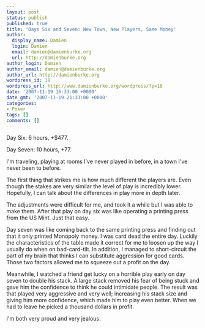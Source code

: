 ```yaml
---
layout: post
status: publish
published: true
title: 'Days Six and Seven: New Town, New Players, Same Money'
author:
  display_name: Damien
  login: Damien
  email: damien@damienburke.org
  url: http://damienburke.org
author_login: Damien
author_email: damien@damienburke.org
author_url: http://damienburke.org
wordpress_id: 18
wordpress_url: http://www.damienburke.org/wordpress/?p=18
date: '2007-11-19 16:33:00 +0000'
date_gmt: '2007-11-19 21:33:00 +0000'
categories:
- Poker
tags: []
comments: []
---
```

<p>Day Six: 6 hours, +$477.</p>
<p>Day Seven: 10 hours, +77.</p>
<p>I'm traveling, playing at rooms I've never played in before, in a town I've never been to before.</p>
<p>The first thing that strikes me is how much different the players are. Even though the stakes are very similar the level of play is incredibly lower. Hopefully, I can talk about the differences in play more in depth later.</p>
<p>The adjustments were difficult for me, and took it a while but I was able to make them. After that play on day six was like operating a printing press from the US Mint. Just that easy.</p>
<p>Day seven was like coming back to the same printing press and finding out that it only printed Monopoly money. I was card dead the entire day. Luckily the characteristics of the table made it correct for me to loosen up the way I usually do when on bad-card-tilt. In addition, I managed to short-circuit the part of my brain that thinks I can substitute aggression for good cards. Those two factors allowed me to squeeze out a profit on the day.</p>
<p>Meanwhile, I watched a friend get lucky on a horrible play early on day seven to double his stack. A large stack removed his fear of being stuck and gave him the confidence to think he could intimidate people. The result was that played very aggressive and very well; increasing his stack size and giving him more confidence, which made him to play even better. When we had to leave he picked a thousand dollars in profit.</p>
<p>I'm both very proud and very jealous.</p>
